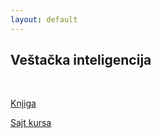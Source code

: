 ```yaml
---
layout: default
---
```


## Veštačka inteligencija

<br>

[Knjiga](https://poincare.matf.bg.ac.rs/~janicic//books/VI_A4.pdf)

[Sajt kursa](https://matfvi.github.io/site/index.html)
